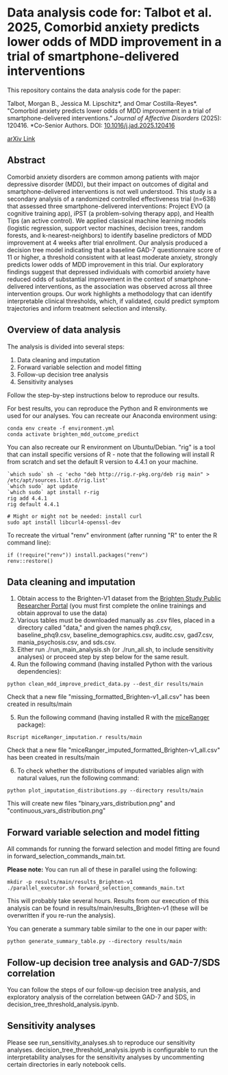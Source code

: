 # Data analysis code for: Talbot et al. 2025, Comorbid anxiety predicts lower odds of MDD improvement in a trial of smartphone-delivered interventions

This repository contains the data analysis code for the paper:

Talbot, Morgan B., Jessica M. Lipschitz*, and Omar Costilla-Reyes*. "Comorbid anxiety predicts lower odds of MDD improvement in a trial of smartphone-delivered interventions." _Journal of Affective Disorders_ (2025): 120416. *Co-Senior Authors. DOI: [10.1016/j.jad.2025.120416](https://doi.org/10.1016/j.jad.2025.120416)

[arXiv Link](https://arxiv.org/abs/2409.11183)



## Abstract

Comorbid anxiety disorders are common among patients with major depressive disorder (MDD), but their impact on outcomes of digital and smartphone-delivered interventions is not well understood. This study is a secondary analysis of a randomized controlled effectiveness trial (n=638) that assessed three smartphone-delivered interventions: Project EVO (a cognitive training app), iPST (a problem-solving therapy app), and Health Tips (an active control). We applied classical machine learning models (logistic regression, support vector machines, decision trees, random forests, and k-nearest-neighbors) to identify baseline predictors of MDD improvement at 4 weeks after trial enrollment. Our analysis produced a decision tree model indicating that a baseline GAD-7 questionnaire score of 11 or higher, a threshold consistent with at least moderate anxiety, strongly predicts lower odds of MDD improvement in this trial. Our exploratory findings suggest that depressed individuals with comorbid anxiety have reduced odds of substantial improvement in the context of smartphone-delivered interventions, as the association was observed across all three intervention groups. Our work highlights a methodology that can identify interpretable clinical thresholds, which, if validated, could predict symptom trajectories and inform treatment selection and intensity.


## Overview of data analysis

The analysis is divided into several steps:

1. Data cleaning and imputation
2. Forward variable selection and model fitting
3. Follow-up decision tree analysis
4. Sensitivity analyses

Follow the step-by-step instructions below to reproduce our results. 

For best results, you can reproduce the Python and R environments we used for our analyses. You can recreate our Anaconda environment using: 

```
conda env create -f environment.yml
conda activate brighten_mdd_outcome_predict
```

You can also recreate our R environment on Ubuntu/Debian. "rig" is a tool that can install specific versions of R - note that the following will install R from scratch and set the default R version to 4.4.1 on your machine. 

```
`which sudo` sh -c 'echo "deb http://rig.r-pkg.org/deb rig main" > /etc/apt/sources.list.d/rig.list'
`which sudo` apt update
`which sudo` apt install r-rig
rig add 4.4.1
rig default 4.4.1

# Might or might not be needed: install curl
sudo apt install libcurl4-openssl-dev
```

To recreate the virtual "renv" environment (after running "R" to enter the R command line):

```
if (!require("renv")) install.packages("renv")
renv::restore()
```


## Data cleaning and imputation

1. Obtain access to the Brighten-V1 dataset from the [Brighten Study Public Researcher Portal](https://www.synapse.org/Synapse:syn10848316/wiki/548727) (you must first complete the online trainings and obtain approval to use the data)
2. Various tables must be downloaded manually as .csv files, placed in a directory called "data," and given the names phq9.csv, baseline_phq9.csv, baseline_demographics.csv, auditc.csv, gad7.csv, mania_psychosis.csv, and sds.csv. 
3. Either run ./run_main_analysis.sh (or ./run_all.sh, to include sensitivity analyses) or proceed step by step below for the same result. 
4. Run the following command (having installed Python with the various dependencies): 
```
python clean_mdd_improve_predict_data.py --dest_dir results/main
```
Check that a new file "missing_formatted_Brighten-v1_all.csv" has been created in results/main

5. Run the following command (having installed R with the [miceRanger](https://cran.r-project.org/web/packages/miceRanger/index.html) package):
```
Rscript miceRanger_imputation.r results/main
```
Check that a new file "miceRanger_imputed_formatted_Brighten-v1_all.csv" has been created in results/main

6. To check whether the distributions of imputed variables align with natural values, run the following command: 
```
python plot_imputation_distributions.py --directory results/main
```
This will create new files "binary_vars_distribution.png" and "continuous_vars_distribution.png"


## Forward variable selection and model fitting

All commands for running the forward selection and model fitting are found in forward_selection_commands_main.txt. 

**Please note:** You can run all of these in parallel using the following: 
```
mkdir -p results/main/results_Brighten-v1
./parallel_executor.sh forward_selection_commands_main.txt
```
This will probably take several hours. Results from our execution of this analysis can be found in results/main/results_Brighten-v1 (these will be overwritten if you re-run the analysis).

You can generate a summary table similar to the one in our paper with: 
```
python generate_summary_table.py --directory results/main
```


## Follow-up decision tree analysis and GAD-7/SDS correlation

You can follow the steps of our follow-up decision tree analysis, and exploratory analysis of the correlation between GAD-7 and SDS, in decision_tree_threshold_analysis.ipynb.


## Sensitivity analyses

Please see run_sensitivity_analyses.sh to reproduce our sensitivity analyses. decision_tree_threshold_analysis.ipynb is configurable to run the interpretability analyses for the sensitivity analyses by uncommenting certain directories in early notebook cells. 
